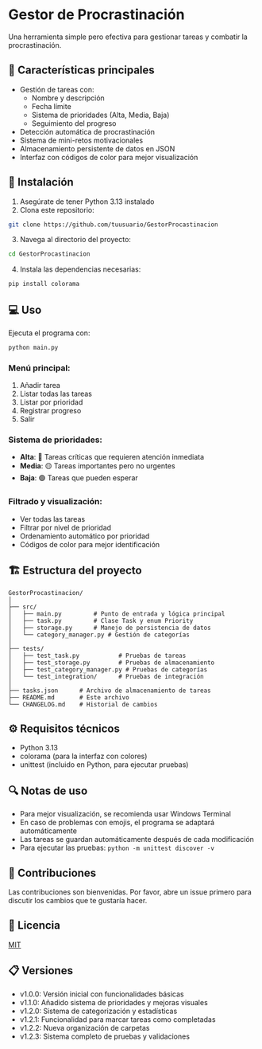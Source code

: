 # Gestor de Procrastinación

Una herramienta simple pero efectiva para gestionar tareas y combatir la procrastinación.

## 🎯 Características principales

- Gestión de tareas con:
  - Nombre y descripción
  - Fecha límite
  - Sistema de prioridades (Alta, Media, Baja)
  - Seguimiento del progreso
- Detección automática de procrastinación
- Sistema de mini-retos motivacionales
- Almacenamiento persistente de datos en JSON
- Interfaz con códigos de color para mejor visualización

## 🚀 Instalación

1. Asegúrate de tener Python 3.13 instalado
2. Clona este repositorio:
```bash
git clone https://github.com/tuusuario/GestorProcastinacion
```
3. Navega al directorio del proyecto:
```bash
cd GestorProcastinacion
```
4. Instala las dependencias necesarias:
```bash
pip install colorama
```

## 💻 Uso

Ejecuta el programa con:

```bash
python main.py
```

### Menú principal:
1. Añadir tarea
2. Listar todas las tareas
3. Listar por prioridad
4. Registrar progreso
5. Salir

### Sistema de prioridades:
- **Alta**: 🔴 Tareas críticas que requieren atención inmediata
- **Media**: 🟡 Tareas importantes pero no urgentes
- **Baja**: 🟢 Tareas que pueden esperar

### Filtrado y visualización:
- Ver todas las tareas
- Filtrar por nivel de prioridad
- Ordenamiento automático por prioridad
- Códigos de color para mejor identificación

## 🏗️ Estructura del proyecto

```
GestorProcastinacion/
│
├── src/
│   ├── main.py         # Punto de entrada y lógica principal
│   ├── task.py         # Clase Task y enum Priority
│   ├── storage.py      # Manejo de persistencia de datos
│   └── category_manager.py # Gestión de categorías
│
├── tests/
│   ├── test_task.py           # Pruebas de tareas
│   ├── test_storage.py        # Pruebas de almacenamiento
│   ├── test_category_manager.py # Pruebas de categorías
│   └── test_integration/      # Pruebas de integración
│
├── tasks.json      # Archivo de almacenamiento de tareas
├── README.md       # Este archivo
└── CHANGELOG.md    # Historial de cambios
```

## ⚙️ Requisitos técnicos
- Python 3.13
- colorama (para la interfaz con colores)
- unittest (incluido en Python, para ejecutar pruebas)

## 🔍 Notas de uso
- Para mejor visualización, se recomienda usar Windows Terminal
- En caso de problemas con emojis, el programa se adaptará automáticamente
- Las tareas se guardan automáticamente después de cada modificación
- Para ejecutar las pruebas: `python -m unittest discover -v`

## 🤝 Contribuciones

Las contribuciones son bienvenidas. Por favor, abre un issue primero para discutir los cambios que te gustaría hacer.

## 📝 Licencia

[MIT](https://choosealicense.com/licenses/mit/)

## 📋 Versiones
- v1.0.0: Versión inicial con funcionalidades básicas
- v1.1.0: Añadido sistema de prioridades y mejoras visuales
- v1.2.0: Sistema de categorización y estadísticas
- v1.2.1: Funcionalidad para marcar tareas como completadas
- v1.2.2: Nueva organización de carpetas
- v1.2.3: Sistema completo de pruebas y validaciones